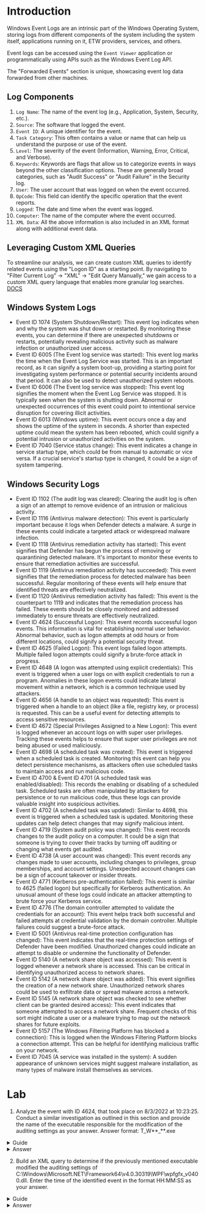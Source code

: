 # Introduction

Windows Event Logs are an intrinsic part of the Windows Operating System, storing logs from different components of the system including the system itself, applications running on it, ETW providers, services, and others.

Event logs can be accessed using the `Event Viewer` application or programmatically using APIs such as the Windows Event Log API.

The "Forwarded Events" section is unique, showcasing event log data forwarded from other machines.

## Log Components

1. `Log Name`: The name of the event log (e.g., Application, System, Security, etc.).
2. `Source`: The software that logged the event.
3. `Event ID`: A unique identifier for the event.
4. `Task Category`: This often contains a value or name that can help us understand the purpose or use of the event.
5. `Level`: The severity of the event (Information, Warning, Error, Critical, and Verbose).
6. `Keywords`: Keywords are flags that allow us to categorize events in ways beyond the other classification options. These are generally broad categories, such as "Audit Success" or "Audit Failure" in the Security log.
7. `User`: The user account that was logged on when the event occurred.
8. `OpCode`: This field can identify the specific operation that the event reports.
9. `Logged`: The date and time when the event was logged.
10. `Computer`: The name of the computer where the event occurred.
11. `XML Data`: All the above information is also included in an XML format along with additional event data.

## Leveraging Custom XML Queries

To streamline our analysis, we can create custom XML queries to identify related events using the "Logon ID" as a starting point. By navigating to "Filter Current Log" -> "XML" -> "Edit Query Manually," we gain access to a custom XML query language that enables more granular log searches.
[DOCS](https://techcommunity.microsoft.com/t5/ask-the-directory-services-team/advanced-xml-filtering-in-the-windows-event-viewer/ba-p/399761)

## Windows System Logs

- Event ID 1074 (System Shutdown/Restart): This event log indicates when and why the system was shut down or restarted. By monitoring these events, you can determine if there are unexpected shutdowns or restarts, potentially revealing malicious activity such as malware infection or unauthorized user access.
- Event ID 6005 (The Event log service was started): This event log marks the time when the Event Log Service was started. This is an important record, as it can signify a system boot-up, providing a starting point for investigating system performance or potential security incidents around that period. It can also be used to detect unauthorized system reboots.
- Event ID 6006 (The Event log service was stopped): This event log signifies the moment when the Event Log Service was stopped. It is typically seen when the system is shutting down. Abnormal or unexpected occurrences of this event could point to intentional service disruption for covering illicit activities.
- Event ID 6013 (Windows uptime): This event occurs once a day and shows the uptime of the system in seconds. A shorter than expected uptime could mean the system has been rebooted, which could signify a potential intrusion or unauthorized activities on the system.
- Event ID 7040 (Service status change): This event indicates a change in service startup type, which could be from manual to automatic or vice versa. If a crucial service's startup type is changed, it could be a sign of system tampering.

## Windows Security Logs

- Event ID 1102 (The audit log was cleared): Clearing the audit log is often a sign of an attempt to remove evidence of an intrusion or malicious activity.
- Event ID 1116 (Antivirus malware detection): This event is particularly important because it logs when Defender detects a malware. A surge in these events could indicate a targeted attack or widespread malware infection.
- Event ID 1118 (Antivirus remediation activity has started): This event signifies that Defender has begun the process of removing or quarantining detected malware. It's important to monitor these events to ensure that remediation activities are successful.
- Event ID 1119 (Antivirus remediation activity has succeeded): This event signifies that the remediation process for detected malware has been successful. Regular monitoring of these events will help ensure that identified threats are effectively neutralized.
- Event ID 1120 (Antivirus remediation activity has failed): This event is the counterpart to 1119 and indicates that the remediation process has failed. These events should be closely monitored and addressed immediately to ensure threats are effectively neutralized.
- Event ID 4624 (Successful Logon): This event records successful logon events. This information is vital for establishing normal user behavior. Abnormal behavior, such as logon attempts at odd hours or from different locations, could signify a potential security threat.
- Event ID 4625 (Failed Logon): This event logs failed logon attempts. Multiple failed logon attempts could signify a brute-force attack in progress.
- Event ID 4648 (A logon was attempted using explicit credentials): This event is triggered when a user logs on with explicit credentials to run a program. Anomalies in these logon events could indicate lateral movement within a network, which is a common technique used by attackers.
- Event ID 4656 (A handle to an object was requested): This event is triggered when a handle to an object (like a file, registry key, or process) is requested. This can be a useful event for detecting attempts to access sensitive resources.
- Event ID 4672 (Special Privileges Assigned to a New Logon): This event is logged whenever an account logs on with super user privileges. Tracking these events helps to ensure that super user privileges are not being abused or used maliciously.
- Event ID 4698 (A scheduled task was created): This event is triggered when a scheduled task is created. Monitoring this event can help you detect persistence mechanisms, as attackers often use scheduled tasks to maintain access and run malicious code.
- Event ID 4700 & Event ID 4701 (A scheduled task was enabled/disabled): This records the enabling or disabling of a scheduled task. Scheduled tasks are often manipulated by attackers for persistence or to run malicious code, thus these logs can provide valuable insight into suspicious activities.
- Event ID 4702 (A scheduled task was updated): Similar to 4698, this event is triggered when a scheduled task is updated. Monitoring these updates can help detect changes that may signify malicious intent.
- Event ID 4719 (System audit policy was changed): This event records changes to the audit policy on a computer. It could be a sign that someone is trying to cover their tracks by turning off auditing or changing what events get audited.
- Event ID 4738 (A user account was changed): This event records any changes made to user accounts, including changes to privileges, group memberships, and account settings. Unexpected account changes can be a sign of account takeover or insider threats.
- Event ID 4771 (Kerberos pre-authentication failed): This event is similar to 4625 (failed logon) but specifically for Kerberos authentication. An unusual amount of these logs could indicate an attacker attempting to brute force your Kerberos service.
- Event ID 4776 (The domain controller attempted to validate the credentials for an account): This event helps track both successful and failed attempts at credential validation by the domain controller. Multiple failures could suggest a brute-force attack.
- Event ID 5001 (Antivirus real-time protection configuration has changed): This event indicates that the real-time protection settings of Defender have been modified. Unauthorized changes could indicate an attempt to disable or undermine the functionality of Defender.
- Event ID 5140 (A network share object was accessed): This event is logged whenever a network share is accessed. This can be critical in identifying unauthorized access to network shares.
- Event ID 5142 (A network share object was added): This event signifies the creation of a new network share. Unauthorized network shares could be used to exfiltrate data or spread malware across a network.
- Event ID 5145 (A network share object was checked to see whether client can be granted desired access): This event indicates that someone attempted to access a network share. Frequent checks of this sort might indicate a user or a malware trying to map out the network shares for future exploits.
- Event ID 5157 (The Windows Filtering Platform has blocked a connection): This is logged when the Windows Filtering Platform blocks a connection attempt. This can be helpful for identifying malicious traffic on your network.
- Event ID 7045 (A service was installed in the system): A sudden appearance of unknown services might suggest malware installation, as many types of malware install themselves as services.

# Lab

1. Analyze the event with ID 4624, that took place on 8/3/2022 at 10:23:25. Conduct a similar investigation as outlined in this section and provide the name of the executable responsible for the modification of the auditing settings as your answer. Answer format: T_W**\_**.exe

<details>
<summary>Guide</summary>
   
Just to cast, finding any event ID match. For some reason use this [info](https://forum.hackthebox.com/t/windows-event-logs-finding-evil-mini-module/295357).
```xml
<QueryList>
  <Query Id="0" Path="Security">
    <Select Path="Security">*[System[(EventID='4907')]]</Select>
  </Query>
</QueryList>
```

Scroll to find event at the time.

</details>
<details>
<summary>Answer</summary>
   TiWorker.exe
</details>

2. Build an XML query to determine if the previously mentioned executable modified the auditing settings of C:\Windows\Microsoft.NET\Framework64\v4.0.30319\WPF\wpfgfx_v0400.dll. Enter the time of the identified event in the format HH:MM:SS as your answer.

<details>
<summary>Guide</summary>
   
```xml
<QueryList>
  <Query Id="0" Path="Security">
    <Select Path="Security">
        *[EventData[Data and (Data='C:\Windows\Microsoft.NET\Framework64\v4.0.30319\WPF\wpfgfx_v0400.dll')]
    </Select>
  </Query>
</QueryList>
```

Search it, you get 2 logs. One of the processes is TiWorker

</details>
<details>
<summary>Answer</summary>
10:23:50
</details>
